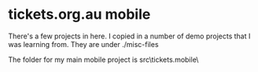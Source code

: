 # tickets.org.au mobile
There's a few projects in here. I copied in a number of demo projects that I was learning from. They are under ./misc-files

The folder for my main mobile project is src\tickets.mobile\